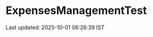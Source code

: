 # ExpensesManagementTest






















































































































































































































































Last updated: 2025-10-01 06:26:39 IST

